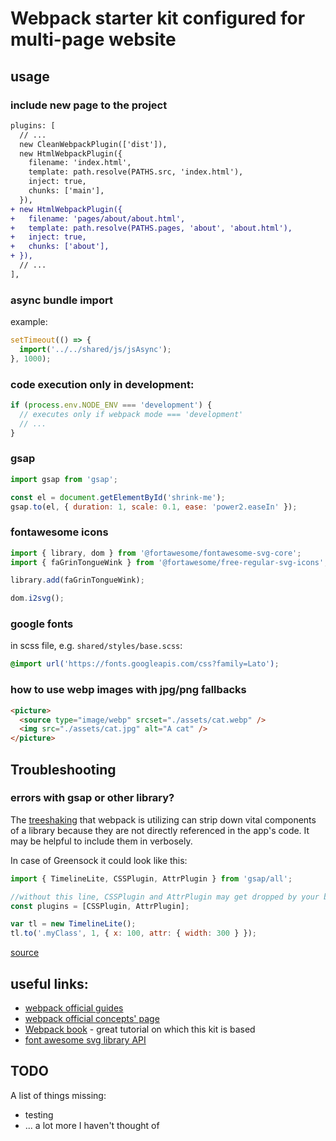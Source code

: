 # Webpack starter kit configured for multi-page website

## usage

### include new page to the project

```diff
plugins: [
  // ...
  new CleanWebpackPlugin(['dist']),
  new HtmlWebpackPlugin({
    filename: 'index.html',
    template: path.resolve(PATHS.src, 'index.html'),
    inject: true,
    chunks: ['main'],
  }),
+ new HtmlWebpackPlugin({
+   filename: 'pages/about/about.html',
+   template: path.resolve(PATHS.pages, 'about', 'about.html'),
+   inject: true,
+   chunks: ['about'],
+ }),
  // ...
],
```

### async bundle import

example:

```js
setTimeout(() => {
  import('../../shared/js/jsAsync');
}, 1000);
```

### code execution only in development:

```js
if (process.env.NODE_ENV === 'development') {
  // executes only if webpack mode === 'development'
  // ...
}
```

### gsap

```js
import gsap from 'gsap';

const el = document.getElementById('shrink-me');
gsap.to(el, { duration: 1, scale: 0.1, ease: 'power2.easeIn' });
```

### fontawesome icons

```js
import { library, dom } from '@fortawesome/fontawesome-svg-core';
import { faGrinTongueWink } from '@fortawesome/free-regular-svg-icons';

library.add(faGrinTongueWink);

dom.i2svg();
```

### google fonts

in scss file, e.g. `shared/styles/base.scss`:

```scss
@import url('https://fonts.googleapis.com/css?family=Lato');
```

### how to use webp images with jpg/png fallbacks

```html
<picture>
  <source type="image/webp" srcset="./assets/cat.webp" />
  <img src="./assets/cat.jpg" alt="A cat" />
</picture>
```

## Troubleshooting

### errors with gsap or other library?

The [treeshaking](https://webpack.js.org/guides/tree-shaking/) that webpack is utilizing can strip down vital components of a library because they are not directly referenced in the app's code. It may be helpful to include them in verbosely.

In case of Greensock it could look like this:

```js
import { TimelineLite, CSSPlugin, AttrPlugin } from 'gsap/all';

//without this line, CSSPlugin and AttrPlugin may get dropped by your bundler...
const plugins = [CSSPlugin, AttrPlugin];

var tl = new TimelineLite();
tl.to('.myClass', 1, { x: 100, attr: { width: 300 } });
```

[source](https://greensock.com/docs/NPMUsage)

## useful links:

- [webpack official guides](https://webpack.js.org/guides/)
- [webpack official concepts' page](https://webpack.js.org/concepts/)
- [Webpack book](https://survivejs.com/webpack/developing/getting-started/) - great tutorial on which this kit is based
- [font awesome svg library API](https://fontawesome.com/how-to-use/with-the-api/setup/getting-started)

## TODO

A list of things missing:

- testing
- ... a lot more I haven't thought of
